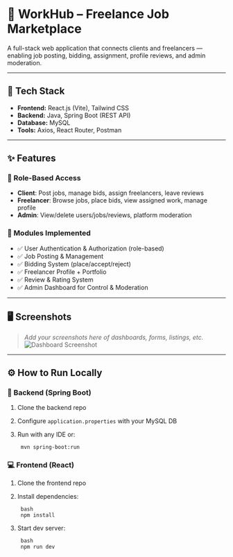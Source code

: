 # 💼 WorkHub – Freelance Job Marketplace

A full-stack web application that connects clients and freelancers — enabling job posting, bidding, assignment, profile reviews, and admin moderation.

---

## 🚀 Tech Stack

- **Frontend:** React.js (Vite), Tailwind CSS
- **Backend:** Java, Spring Boot (REST API)
- **Database:** MySQL
- **Tools:** Axios, React Router, Postman

---

## ✨ Features

### 👥 Role-Based Access
- **Client**: Post jobs, manage bids, assign freelancers, leave reviews
- **Freelancer**: Browse jobs, place bids, view assigned work, manage profile
- **Admin**: View/delete users/jobs/reviews, platform moderation

### 🧱 Modules Implemented
- ✅ User Authentication & Authorization (role-based)
- ✅ Job Posting & Management
- ✅ Bidding System (place/accept/reject)
- ✅ Freelancer Profile + Portfolio
- ✅ Review & Rating System
- ✅ Admin Dashboard for Control & Moderation

---

## 🖥️ Screenshots

> _Add your screenshots here of dashboards, forms, listings, etc._  
![Dashboard Screenshot](./screenshots/dashboard.png)

---

## ⚙️ How to Run Locally

### 🔧 Backend (Spring Boot)
1. Clone the backend repo
2. Configure `application.properties` with your MySQL DB
3. Run with any IDE or:

        mvn spring-boot:run

### 💻 Frontend (React)
1. Clone the frontend repo
2. Install dependencies:

        bash
        npm install

3. Start dev server:

        bash
        npm run dev
